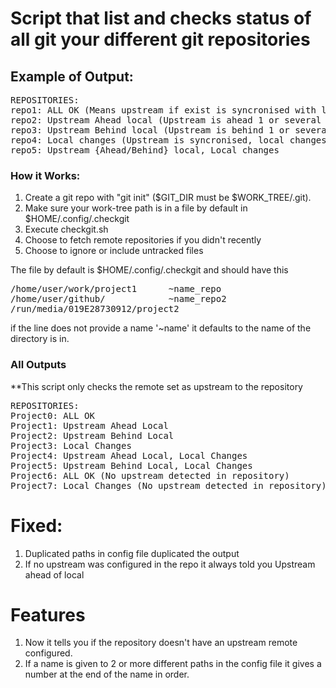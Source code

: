 # Script that list and checks status of all git your different git repositories
## Example of Output:
<pre>
REPOSITORIES:
repo1: ALL OK (Means upstream if exist is syncronised with local and no local changes from last commit)
repo2: Upstream Ahead local (Upstream is ahead 1 or several commits from local, no local changes since last local commit)
repo3: Upstream Behind local (Upstream is behind 1 or several commits from local, no local changes since last local commit)
repo4: Local changes (Upstream is syncronised, local changes from last commit)
repo5: Upstream {Ahead/Behind} local, Local changes
</pre>

### How it Works:

1. Create a git repo with "git init" ($GIT_DIR must be $WORK_TREE/.git).
2. Make sure your work-tree path is in a file by default in $HOME/.config/.checkgit
3. Execute checkgit.sh
4. Choose to fetch remote repositories if you didn't recently
5. Choose to ignore or include untracked files

The file by default is $HOME/.config/.checkgit and should have this 
<pre>
/home/user/work/project1      ~name_repo
/home/user/github/            ~name_repo2
/run/media/019E28730912/project2 
</pre>
if the line does not provide a name '~name' it defaults to the name of the directory is in.


### All Outputs
\*\*This script only checks the remote set as upstream to the repository
<pre>
REPOSITORIES:
Project0: ALL OK
Project1: Upstream Ahead Local
Project2: Upstream Behind Local
Project3: Local Changes
Project4: Upstream Ahead Local, Local Changes
Project5: Upstream Behind Local, Local Changes
Project6: ALL OK (No upstream detected in repository)
Project7: Local Changes (No upstream detected in repository)
</pre>

# Fixed:
1. Duplicated paths in config file duplicated the output
2. If no upstream was configured in the repo it always told you Upstream ahead of local

# Features
1. Now it tells you if the repository doesn't have an upstream remote configured.
2. If a name is given to 2 or more different paths in the config file it gives a number
at the end of the name in order.
